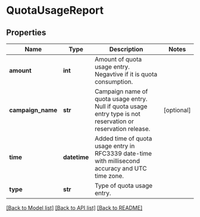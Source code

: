 # QuotaUsageReport

## Properties
Name | Type | Description | Notes
------------ | ------------- | ------------- | -------------
**amount** | **int** | Amount of quota usage entry. Negavtive if it is quota consumption. | 
**campaign_name** | **str** | Campaign name of quota usage entry. Null if quota usage entry type is not reservation or reservation release. | [optional] 
**time** | **datetime** | Added time of quota usage entry in RFC3339 date-time with millisecond accuracy and UTC time zone. | 
**type** | **str** | Type of quota usage entry. | 

[[Back to Model list]](../README.md#documentation-for-models) [[Back to API list]](../README.md#documentation-for-api-endpoints) [[Back to README]](../README.md)


